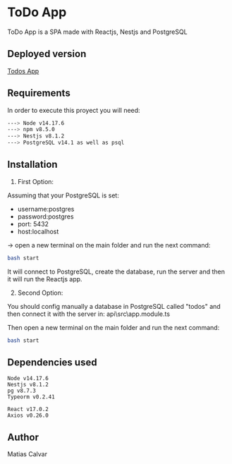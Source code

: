 # ToDo App

ToDo App is a SPA made with Reactjs, Nestjs and PostgreSQL

## Deployed version
[Todos App](https://todos-nestjs.netlify.app/)

## Requirements

In order to execute this proyect you will need:
```bash
---> Node v14.17.6
---> npm v8.5.0
---> Nestjs v8.1.2
---> PostgreSQL v14.1 as well as psql
```

## Installation
1. First Option:

Assuming that your PostgreSQL is set:

* username:postgres 
* password:postgres 
* port: 5432
* host:localhost

-> open a new terminal on the main folder and run the next command:

```bash
bash start
```
It will connect to PostgreSQL, create the database, run the server and then it will run the Reactjs app.

2. Second Option:

You should config manually a database in PostgreSQL called "todos" and then connect it with the server in: api\src\app.module.ts

Then open a new terminal on the main folder and run the next command:
```bash
bash start
```

## Dependencies used

```
Node v14.17.6
Nestjs v8.1.2
pg v8.7.3
Typeorm v0.2.41

React v17.0.2
Axios v0.26.0
```

## Author
Matias Calvar